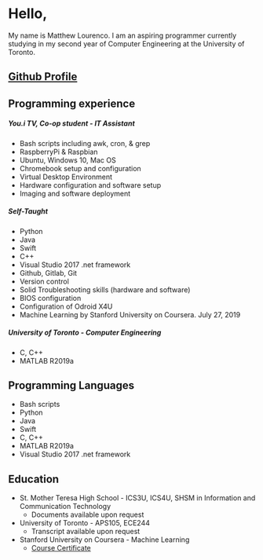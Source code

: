 # Hello,
My name is Matthew Lourenco.
I am an aspiring programmer currently studying in my second year of Computer Engineering at the University of Toronto.

## [Github Profile](https://github.com/mattlourenco27)

## Programming experience

##### You.i TV, Co-op student - IT Assistant
* Bash scripts including awk, cron, & grep
* RaspberryPi & Raspbian
* Ubuntu, Windows 10, Mac OS
* Chromebook setup and configuration
* Virtual Desktop Environment
* Hardware configuration and software setup
* Imaging and software deployment

##### Self-Taught
* Python
* Java
* Swift
* C++
* Visual Studio 2017 .net framework
* Github, Gitlab, Git
* Version control
* Solid Troubleshooting skills (hardware and software)
* BIOS configuration
* Configuration of Odroid X4U
* Machine Learning by Stanford University on Coursera. July 27, 2019

##### University of Toronto - Computer Engineering
* C, C++
* MATLAB R2019a

## Programming Languages
* Bash scripts
* Python
* Java
* Swift
* C, C++
* MATLAB R2019a
* Visual Studio 2017 .net framework

## Education
* St. Mother Teresa High School - ICS3U, ICS4U, SHSM in Information and Communication Technology
  - Documents available upon request
* University of Toronto - APS105, ECE244
  - Transcript available upon request
* Stanford University on Coursera - Machine Learning
  - [Course Certificate](https://www.coursera.org/account/accomplishments/certificate/LH94EZ9NSPF4 "Coursera Machine Learning")
